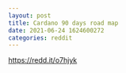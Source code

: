 ```yaml
--- 
layout: post 
title: Cardano 90 days road map 
date: 2021-06-24 1624600272 
categories: reddit 
--- 
```

https://redd.it/o7hjyk